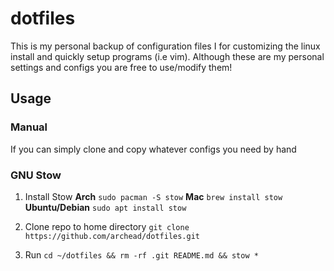 # dotfiles
This is my personal backup of configuration files I for customizing the linux install and quickly setup programs (i.e vim).
Although these are my personal settings and configs you are free to use/modify them!

## Usage
### Manual
If you can simply clone and copy whatever configs you need by hand

### GNU Stow

 1. Install Stow
**Arch**
`sudo pacman -S stow`
**Mac**
`brew install stow`
**Ubuntu/Debian**
`sudo apt install stow`
	
 2. Clone repo to home directory
 `git clone https://github.com/archead/dotfiles.git`
	 
 3. Run
 `cd ~/dotfiles && rm -rf .git README.md && stow *`
